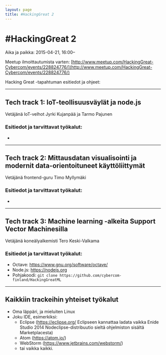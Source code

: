 ```yaml
---
layout: page
title: #HackingGreat 2
---
```


# \#HackingGreat 2
Aika ja paikka: 2015-04-21, 16:00–

Meetup ilmoittautumista varten: [http://www.meetup.com/HackingGreat-Cybercom/events/228824776/](http://www.meetup.com/HackingGreat-Cybercom/events/228824776/)

Hacking Great -tapahtuman esitiedot ja ohjeet:

---

## Tech track 1: IoT-teollisuusväylät ja node.js
Vetäjänä IoT-velhot Jyrki Kujanpää ja Tarmo Pajunen

### Esitiedot ja tarvittavat työkalut:
* 

---

## Tech track 2: Mittausdatan visualisointi ja modernit data-orientoituneet käyttöliittymät
Vetäjänä frontend-guru Timo Myllymäki

### Esitiedot ja tarvittavat työkalut:
* 

---

## Tech track 3: Machine learning -alkeita Support Vector Machinesilla
Vetäjänä koneälyalkemisti Tero Keski-Valkama

### Esitiedot ja tarvittavat työkalut:
* Octave: https://www.gnu.org/software/octave/
* Node.js: https://nodejs.org
* Pohjakoodi: `git clone https://github.com/cybercom-finland/HackingGreatML`

---

## Kaikkiin trackeihin yhteiset työkalut
* Oma läppäri, ja mieluiten Linux
* Joku IDE, esimerkiksi:
  * Eclipse (https://eclipse.org/ Eclipseen kannattaa ladata vaikka Enide Studio 2014 Nodeclipse-distribuutio sieltä ohjelmiston sisältä Marketplacesta)
  * Atom (https://atom.io/)
  * WebStorm (https://www.jetbrains.com/webstorm/)
  * tai vaikka kaikki.

